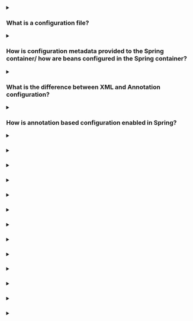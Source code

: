 <details><summary>
  
### What is a configuration file?
</summary>
A configuration file is a text-based file that contains settings and parameters used to configure the behavior of a software application or system. It is commonly used to store various options and preferences that control how the software operates or interacts with its environment.

Configuration files are typically created and edited by users or administrators to customize the behavior of an application according to their specific requirements. These files often follow a specific format or syntax defined by the software, such as using key-value pairs or structured data formats like XML, JSON, or YAML.

The purpose of a configuration file is to separate the configuration data from the application's source code, allowing users to modify settings without needing to modify the underlying software. This provides flexibility, as it allows for easy customization and adaptation of the software to different environments, user preferences, or specific use cases.

Configuration files can contain a wide range of settings depending on the software. They may include options related to database connections, network settings, logging levels, security parameters, user interface preferences, and many other aspects that affect the software's behavior. The values specified in the configuration file are read and used by the application at runtime to determine how it should operate.

By modifying the configuration file, users can tweak the behavior of the software without requiring recompilation or altering the original source code. This makes configuration files a valuable tool for managing and fine-tuning the behavior of applications in a flexible and user-friendly manner.
</details>
<details><summary>
  
### How is configuration metadata provided to the Spring container/ how are beans configured in the Spring container?
</summary>
In Spring, configuration metadata is provided to the Spring container through various mechanisms. The most common approaches for configuring beans in the Spring container are:

**1. XML-based Configuration:** In earlier versions of Spring, XML was the predominant way to configure the container and define beans. In XML-based configuration, you create an XML file (often named applicationContext.xml) where you define the beans, their dependencies, and other configuration details. The XML file is then loaded by the Spring container, which parses it and creates the beans accordingly.

**2. Annotation-based Configuration:** With the introduction of annotations in Java, Spring provides support for annotation-based configuration. You can use annotations, such as @Component, @Configuration, @Autowired, and others, to mark classes as beans, specify their dependencies, and configure various aspects of the container. Annotation-based configuration reduces the need for XML files and provides a more concise and expressive way to configure beans.

**3. Java-based Configuration:** Spring also supports configuration using plain Java classes. You can create a configuration class and annotate it with @Configuration. Within the configuration class, you define bean creation methods annotated with @Bean, which specify how to instantiate and configure the beans. Java-based configuration is often preferred for its type safety, refactorability, and the ability to use the full power of the Java language to define complex configuration logic.

Regardless of the configuration approach, once the configuration metadata is provided to the Spring container, it analyzes the metadata and creates the corresponding beans based on the configuration instructions. The container manages the lifecycle of these beans, handles their dependencies, and allows them to be injected into other beans as needed.

Spring provides flexibility in choosing the appropriate configuration style based on your project's requirements and preferences. XML, annotation-based, Java-based, or Groovy-based configuration can be used individually or in combination, depending on the complexity and needs of your application.
</details>
<details><summary>
  
### What is the difference between XML and Annotation configuration?
</summary>
The main difference between XML and Annotation configuration in the context of Spring is the way in which the configuration metadata is expressed:

### XML Configuration:
XML-based configuration involves creating an XML file where you define beans, their dependencies, and other configuration details. The XML file is typically named applicationContext.xml or a similar variant. XML configuration is more verbose and relies on the hierarchical structure of XML elements and attributes to represent the configuration metadata.

### Annotation Configuration:
Annotation-based configuration, as the name suggests, utilizes annotations provided by Spring to configure beans and their dependencies. Instead of an XML file, you use annotations like @Component, @Configuration, @Autowired, and others to mark classes as beans, specify dependencies, and configure various aspects. Annotation configuration is typically done in regular Java classes and provides a more concise and expressive way to define the configuration metadata.

In summary, XML configuration relies on a separate XML file for defining the configuration, while annotation configuration uses annotations directly within Java classes. XML configuration is more explicit and allows for a more visual representation of the configuration, while annotation configuration is more concise and leverages the power of annotations for configuration purposes. Both approaches have their own advantages and can be used based on personal preference or project requirements.
</details>
<details><summary>
  
### How is annotation based configuration enabled in Spring?
</summary>
To enable annotation-based configuration in Spring, you need to follow these steps:

### 1. Add the necessary dependencies:
Ensure that you have the required Spring dependencies in your project's build configuration. This typically includes the core Spring framework and the necessary modules for annotation support, such as spring-context and spring-context-support.

### Enable component scanning:
In your Spring configuration, you need to enable component scanning to let Spring automatically detect and register beans based on annotations. This can be done by using the @ComponentScan annotation at the configuration class level or by configuring component scanning through XML configuration.

### Use relevant annotations:
Annotate your classes and methods with Spring annotations to configure them as beans and specify their relationships. Some commonly used annotations include:

- **@Component:** Marks a class as a Spring-managed component.
- **@Controller, @Service, @Repository:** Specialized versions of @Component for specific layers of an application (MVC, service, and data access).
- **@Autowired:** Injects dependencies into a bean automatically.
- **@Configuration:** Indicates a class as a Spring configuration class.
- **@Bean:** Configures a method to create and configure a bean.

Initialize the Spring container: Finally, you need to initialize the Spring container, which will process the annotations and create the necessary beans. This can be done by creating an instance of the AnnotationConfigApplicationContext class or by using other context initialization mechanisms provided by Spring, such as XML-based or Java-based configuration.

By following these steps, you can enable and leverage annotation-based configuration in Spring. The container will scan the specified packages for annotated classes, create the beans, handle their dependencies, and allow them to be injected into other beans as required. Annotation-based configuration provides a more concise and expressive way to configure beans compared to XML configuration, and it is widely used in modern Spring applications.
</details>
<details><summary>
  
### 
</summary>

</details>
<details><summary>
  
### 
</summary>

</details>
<details><summary>
  
### 
</summary>

</details>
<details><summary>
  
### 
</summary>

</details>
<details><summary>
  
### 
</summary>

</details>
<details><summary>
  
### 
</summary>

</details>
<details><summary>
  
### 
</summary>

</details>
<details><summary>
  
### 
</summary>

</details>
<details><summary>
  
### 
</summary>

</details>
<details><summary>
  
### 
</summary>

</details>
<details><summary>
  
### 
</summary>

</details>
<details><summary>
  
### 
</summary>

</details>
<details><summary>
  
### 
</summary>

</details>
